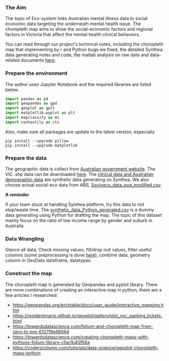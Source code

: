 ### The Aim
The topic of Eco-system links Australian mental illness data to social economic data targeting the underneath mental health issue. The choropleth map aims to show the social-economic factors and regional factors in Victoria that affect the mental health clinical behaviors. 

You can read through our project's technical notes, including the choropleth map that implementing by r and Python bugs we fixed, the detailed Synthea data generating notes and code, the matlab analysis on raw data and data-related documents [here](https://wehieduau.sharepoint.com/sites/StudentInternGroupatWEHI/Shared%20Documents/Forms/AllItems.aspx?csf=1&web=1&e=nuYayz&cid=19b1b5ac%2D0223%2D4203%2Da521%2D4f50200c0188&FolderCTID=0x0120008FF8F20683AC284798EA496C639CC069&id=%2Fsites%2FStudentInternGroupatWEHI%2FShared%20Documents%2FClinical%20Dashboards%2F2023%20Semester%202%20Technical%20notes&viewid=afd55542%2D8e3a%2D4327%2D95f9%2D63450ae10d2a). 

### Prepare the environment
The author uses Jupyter Notebook and the required libraries are listed below.

``` python
import pandas as pd
import geopandas as gpd 
import geoplot as gplt
import matplotlib.pyplot as plt 
import mapclassify as mc
import contextily as ctx
``` 
Also, make sure all packages are update to the latest version, especially 
```
pip install --upgrade pillow
pip install --upgrade matplotlib
```

### Prepare the data

The geographic data is collect from [Australian government website](https://data.gov.au/geoserver/vic-suburb-locality-boundaries-psma-administrative-boundaries/wfs?request=GetFeature&typeName=ckan_af33dd8c_0534_4e18_9245_fc64440f742e&outputFormat=json). The VIC .shp data can be downloaded [here](https://wehieduau.sharepoint.com/:f:/r/sites/StudentInternGroupatWEHI/Shared%20Documents/Clinical%20Dashboards/2023%20Semester%202%20Technical%20notes/Python%20Dashboard%20-%20draft%20data%20used/data/GDA2020?csf=1&web=1&e=FdzQNm).
The [clinical data and Australian demographic data](https://wehieduau.sharepoint.com/:f:/r/sites/StudentInternGroupatWEHI/Shared%20Documents/Clinical%20Dashboards/synthea%202023?csf=1&web=1&e=O3qgY9) are synthetic data generating on Synthea. We also choose actual social-eco data from ABS, [Socioeco_data_poa_modified.csv](https://wehieduau.sharepoint.com/:x:/r/sites/StudentInternGroupatWEHI/Shared%20Documents/Clinical%20Dashboards/2023%20Semester%202%20Technical%20notes/SEIFA%20dataset/Socioeco_data_poa_modified%20.csv?d=w9837d55a5cd143569f557f86b3adfeca&csf=1&web=1&e=16LCbH).

**A reminder**

If your team stuck at handling Synthea platform, try this data to not stop/waste time.
The [synthetic_data_Python_generated.csv](https://wehieduau.sharepoint.com/:x:/r/sites/StudentInternGroupatWEHI/Shared%20Documents/Clinical%20Dashboards/2023%20Semester%202%20Technical%20notes/synthetic_data_Python_generated.csv?d=w462c8ef8e3ba4b978616e4d4bf27f2f1&csf=1&web=1&e=lwyp5I) is a dummy data generating using Python for drafting the map. The topic of this dataset mainly focus on the ratio of low income range by gender and suburb in Australia. 


### Data Wrangling
Glance all data, Check missing values, fill/drop null values, filter useful columns (some preprocessing is done [here](https://github.com/Clinical-Informatics-Collaborative/socio-economic-data/blob/main/Synthea%20data/preprocess.ipynb)), combine data, geometry column in GeoData dataframe, datatypes.


### Construct the map
The choropleth map is generated by Geopandas and pyplot library. There are more combinations of creating an interactive map in python, there are a few articles I researched: 
- https://geopandas.org/en/stable/docs/user_guide/interactive_mapping.html
- https://residentmario.github.io/geoplot/gallery/plot_nyc_parking_tickets.html
- https://towardsdatascience.com/folium-and-choropleth-map-from-zero-to-pro-6127f9e68564
- https://towardsdatascience.com/creating-choropleth-maps-with-pythons-folium-library-cfacfb40f56a
- https://coderzcolumn.com/tutorials/data-science/geoplot-choropleth-maps-python

